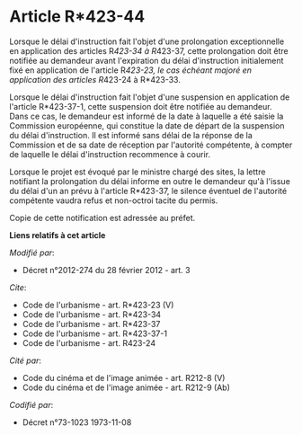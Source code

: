 # Article R*423-44

Lorsque le délai d'instruction fait l'objet d'une prolongation exceptionnelle en application des articles R*423-34 à
R*423-37, cette prolongation doit être notifiée au demandeur avant l'expiration du délai d'instruction initialement fixé en
application de l'article R*423-23, le cas échéant majoré en application des articles R*423-24 à R*423-33. 

Lorsque le délai d'instruction fait l'objet d'une suspension en application de l'article R*423-37-1, cette suspension doit
être notifiée au demandeur. Dans ce cas, le demandeur est informé de la date à laquelle a été saisie la Commission
européenne, qui constitue la date de départ de la suspension du délai d'instruction. Il est informé sans délai de la réponse
de la Commission et de sa date de réception par l'autorité compétente, à compter de laquelle le délai d'instruction
recommence à courir. 

Lorsque le projet est évoqué par le ministre chargé des sites, la lettre notifiant la prolongation du délai informe en outre
le demandeur qu'à l'issue du délai d'un an prévu à l'article R*423-37, le silence éventuel de l'autorité compétente vaudra
refus et non-octroi tacite du permis. 

Copie de cette notification est adressée au préfet.

**Liens relatifs à cet article**

_Modifié par_:

  - Décret n°2012-274 du 28 février 2012 - art. 3

_Cite_:

  - Code de l'urbanisme - art. R*423-23 (V)
  - Code de l'urbanisme - art. R*423-34
  - Code de l'urbanisme - art. R*423-37
  - Code de l'urbanisme - art. R*423-37-1
  - Code de l'urbanisme - art. R423-24

_Cité par_:

  - Code du cinéma et de l'image animée - art. R212-8 (V)
  - Code du cinéma et de l'image animée - art. R212-9 (Ab)

_Codifié par_:

  - Décret n°73-1023 1973-11-08
